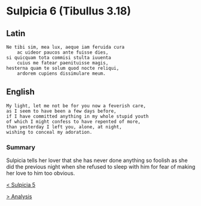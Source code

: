 # Sulpicia 6 (Tibullus 3.18)
## Latin
```latin
Ne tibi sim, mea lux, aeque iam feruida cura
    ac uideor paucos ante fuisse dies,
si quicquam tota commisi stulta iuuenta
    cuius me fatear paenituisse magis,
hesterna quam te solum quod nocte reliqui,
    ardorem cupiens dissimulare meum.
```
## English
```english
My light, let me not be for you now a feverish care,
as I seem to have been a few days before,
if I have committed anything in my whole stupid youth
of which I might confess to have repented of more,
than yesterday I left you, alone, at night,
wishing to conceal my adoration.
```

### Summary
Sulpicia tells her lover that she has never done anything so foolish as she did the previous night when she refused to sleep with him for fear of making her love to him too obvious.

[< Sulpicia 5](/sulpicia-5.md)

[> Analysis](/sulpicia-analysis.md)